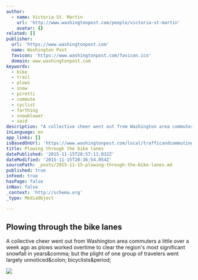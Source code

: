 ```yaml
---
author:
  - name: Victoria St. Martin
    url: 'http://www.washingtonpost.com/people/victoria-st-martin'
    avatar: {}
related: []
publisher:
  url: 'https://www.washingtonpost.com'
  name: Washington Post
  favicon: 'https://www.washingtonpost.com/favicon.ico'
  domain: www.washingtonpost.com
keywords:
  - bike
  - trail
  - plows
  - snow
  - piretti
  - commute
  - cyclist
  - farthing
  - snowblower
  - said
description: "A collective cheer went out from Washington area commuters a little over a week ago as plows worked overtime to clear the region's most significant snowfall in years, but the plight of one group of travelers went largely unnoticed: bicyclists."
inLanguage: en
app_links: []
isBasedOnUrl: 'https://www.washingtonpost.com/local/trafficandcommuting/after-a-snowstorm-bicycle-riders-have-to-wait-a-little-bit-longer-for-an-all-clear/2014/02/22/32217e8a-9a65-11e3-80ac-63a8ba7f7942_story.html'
title: Plowing through the bike lanes
datePublished: '2015-11-15T20:57:11.032Z'
dateModified: '2015-11-15T20:36:54.054Z'
sourcePath: _posts/2015-11-15-plowing-through-the-bike-lanes.md
published: true
inFeed: true
hasPage: false
inNav: false
_context: 'http://schema.org'
_type: MediaObject

---
```

<article style=""><h1>Plowing through the bike lanes</h1><p>A collective cheer went out from Washington area commuters a little over a week ago as plows worked overtime to clear the region's most significant snowfall in years&amp;comma; but the plight of one group of travelers went largely unnoticed&amp;colon; bicyclists&amp;period;</p><img src="https://www.washingtonpost.com/pb/resources/img/twp-3000x1568.jpg" /></article>